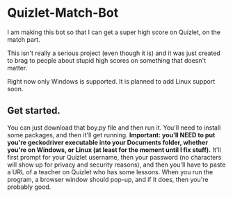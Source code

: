 # Quizlet-Match-Bot 

I am making this bot so that I can get a super high score on Quizlet, on the match part.

This isn't really a serious project (even though it is) and it was just created to brag to people about stupid high scores on something that doesn't matter.

Right now only Windows is supported. It is planned to add Linux support soon.

## Get started.


You can just download that boy.py file and then run it. You'll need to install some packages, and then it'll get running. **Important: you'll NEED to put you're geckodriver executable into your Documents folder, whether you're on Windows, or Linux (at least for the moment until I fix stuff).** It'll first prompt for your Quizlet username, then your password (no characters will show up for privacy and security reasons), and then you'll have to paste a URL of a teacher on Quizlet who has some lessons. When you run the program, a browser window should pop-up, and if it does, then you're probably good.
